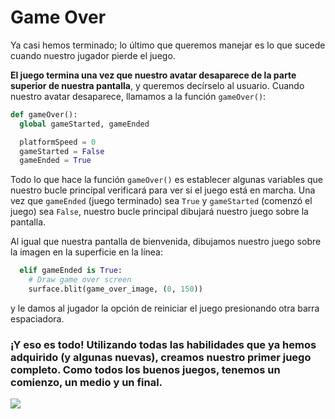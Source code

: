 # Game Over
Ya casi hemos terminado; lo último que queremos manejar es lo que sucede cuando nuestro jugador pierde el juego. 

**El juego termina una vez que nuestro avatar desaparece de la parte superior de nuestra pantalla**, y queremos decírselo al usuario. Cuando nuestro avatar desaparece, llamamos a la función `gameOver()`:
```python
def gameOver():
  global gameStarted, gameEnded

  platformSpeed = 0
  gameStarted = False
  gameEnded = True
```
Todo lo que hace la función `gameOver()` es establecer algunas variables que nuestro bucle principal verificará para ver si el juego está en marcha. Una vez que `gameEnded` (juego terminado) sea `True` y `gameStarted` (comenzó el juego) sea `False`, nuestro bucle principal dibujará nuestro juego sobre la pantalla. 

Al igual que nuestra pantalla de bienvenida, dibujamos nuestro juego sobre la imagen en la superficie en la línea: 
```python 
  elif gameEnded is True:
    # Draw game over screen
    surface.blit(game_over_image, (0, 150))
```
y le damos al jugador la opción de reiniciar el juego presionando otra barra espaciadora.

### ¡Y eso es todo! Utilizando todas las habilidades que ya hemos adquirido (y algunas nuevas), creamos nuestro primer juego completo. Como todos los buenos juegos, tenemos un comienzo, un medio y un final.

![](https://media.giphy.com/media/eJ4j2VnYOZU8qJU3Py/giphy.gif)

<!--stackedit_data:
eyJoaXN0b3J5IjpbLTIwOTk2MTY0ODksMjAzMTkwNjM5Ml19
-->